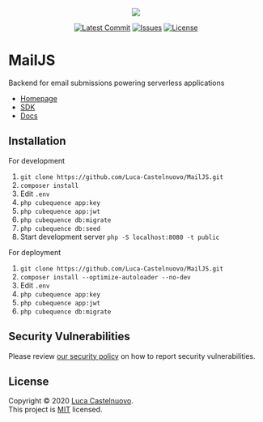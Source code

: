 <p align="center"><a href="https://github.com/Luca-Castelnuovo/MailJS"><img src="https://rawcdn.githack.com/Luca-Castelnuovo/Apps/99fd8e1cb1f4f9992ebd7f8e2739332ab22401d2/public/assets/images/banner.png"></a></p>

<p align="center">
<a href="https://github.com/Luca-Castelnuovo/MailJS/commits/master"><img src="https://img.shields.io/github/last-commit/Luca-Castelnuovo/MailJS" alt="Latest Commit"></a>
<a href="https://github.com/Luca-Castelnuovo/MailJS/issues"><img src="https://img.shields.io/github/issues/Luca-Castelnuovo/MailJS" alt="Issues"></a>
<a href="LICENSE.md"><img src="https://img.shields.io/github/license/Luca-Castelnuovo/MailJS" alt="License"></a>
</p>

# MailJS

Backend for email submissions powering serverless applications

-   [Homepage](https://mailjs.lucacastelnuovo.nl)
-   [SDK](https://github.com/Luca-Castelnuovo/MailJS-sdk)
-   [Docs](https://ltcastelnuovo.gitbook.io/mailjs/)

## Installation

For development

1. `git clone https://github.com/Luca-Castelnuovo/MailJS.git`
2. `composer install`
3. Edit `.env`
4. `php cubequence app:key`
5. `php cubequence app:jwt`
6. `php cubequence db:migrate`
7. `php cubequence db:seed`
8. Start development server `php -S localhost:8080 -t public`

For deployment

1. `git clone https://github.com/Luca-Castelnuovo/MailJS.git`
2. `composer install --optimize-autoloader --no-dev`
3. Edit `.env`
4. `php cubequence app:key`
5. `php cubequence app:jwt`
6. `php cubequence db:migrate`

## Security Vulnerabilities

Please review [our security policy](https://github.com/Luca-Castelnuovo/MailJS/security/policy) on how to report security vulnerabilities.

## License

Copyright © 2020 [Luca Castelnuovo](https://github.com/Luca-Castelnuovo).<br />
This project is [MIT](LICENSE.md) licensed.
